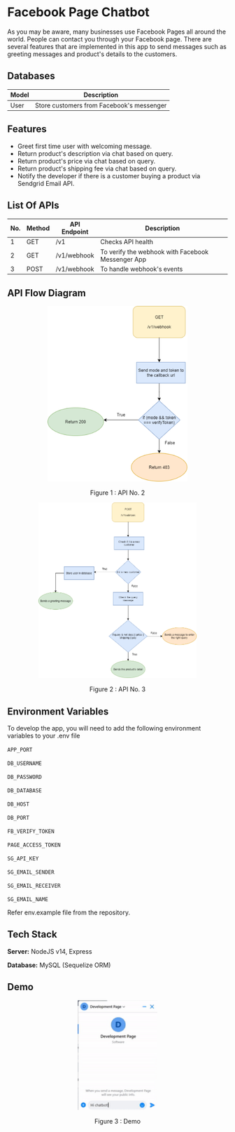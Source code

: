 # Facebook Page Chatbot

As you may be aware, many businesses use Facebook Pages all around the world. People can contact you through your Facebook page. 
There are several features that are implemented in this app to send messages such as greeting messages and product's details to the customers.

## Databases

|Model| Description |
|--|--|
|User| Store customers from Facebook's messenger

## Features
- Greet first time user with welcoming message. 
- Return product's description via chat based on query.
- Return product's price via chat based on query.
- Return product's shipping fee via chat based on query.
- Notify the developer if there is a customer buying a product via Sendgrid Email API.


## List Of APIs

| No. | Method | API Endpoint | Description |
|--- | ---- | ------ | ------------------ | 
| 1 | GET | /v1 | Checks API health | 
| 2 | GET| /v1/webhook | To verify the webhook with Facebook Messenger App 
| 3 | POST| /v1/webhook | To handle webhook's events

## API Flow Diagram
<p align='center'> <img src="readme_files/Chatbot_API2.png" height="400"/></p> <p align='center'> Figure 1 : API No. 2 </p> 

<p align='center'> <img src="readme_files/Chatbot_API3.png" height="400"/></p> <p align='center'> Figure 2 : API No. 3 </p> 

## Environment Variables

To develop the app, you will need to add the following environment variables to your .env file


`APP_PORT`

`DB_USERNAME`

`DB_PASSWORD`

`DB_DATABASE`

`DB_HOST`

`DB_PORT`

`FB_VERIFY_TOKEN`

`PAGE_ACCESS_TOKEN`

`SG_API_KEY`

`SG_EMAIL_SENDER`

`SG_EMAIL_RECEIVER`

`SG_EMAIL_NAME`

Refer env.example file from the repository.

## Tech Stack

**Server:** NodeJS v14, Express

**Database:** MySQL (Sequelize ORM)


## Demo

<p align='center'> <img src="readme_files/demo.gif" height="250"/></p> <p align='center'> Figure 3 : Demo </p> 

  

  
